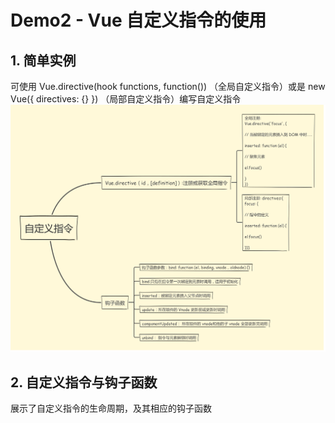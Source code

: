 # Demo2 - Vue 自定义指令的使用

## 1. 简单实例
可使用 Vue.directive(hook functions, function()) （全局自定义指令）或是 new Vue({ directives: {} }) （局部自定义指令）编写自定义指令  
![directive](../img/directive.png)

## 2. 自定义指令与钩子函数
展示了自定义指令的生命周期，及其相应的钩子函数